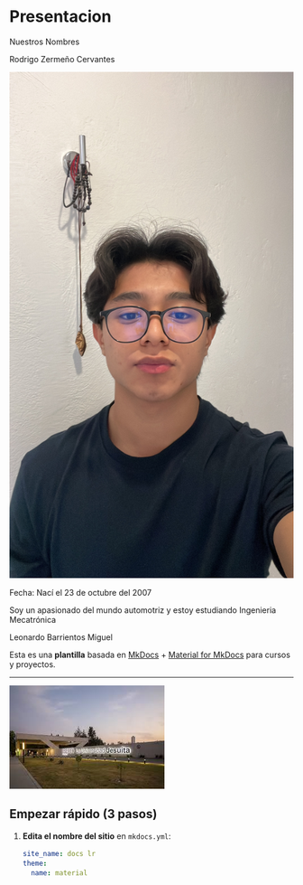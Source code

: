 # Presentacion

Nuestros Nombres

Rodrigo Zermeño Cervantes

![Diagrama del sistema](docs/recursos/imgs/ABA56088-C53F-4A26-9F40-42F2E66A7E2C.jpeg)

Fecha: Nací el 23 de octubre del 2007 

Soy un apasionado del mundo automotriz y estoy estudiando Ingenieria Mecatrónica

Leonardo Barrientos Miguel


Esta es una **plantilla** basada en [MkDocs](https://www.mkdocs.org/) + [Material for MkDocs](https://squidfunk.github.io/mkdocs-material/) para cursos y proyectos.

---

![Diagrama del sistema](recursos/imgs/ibero.jpeg)


## Empezar rápido (3 pasos)

1. **Edita el nombre del sitio** en `mkdocs.yml`:
   ```yaml
   site_name: docs lr
   theme:
     name: material